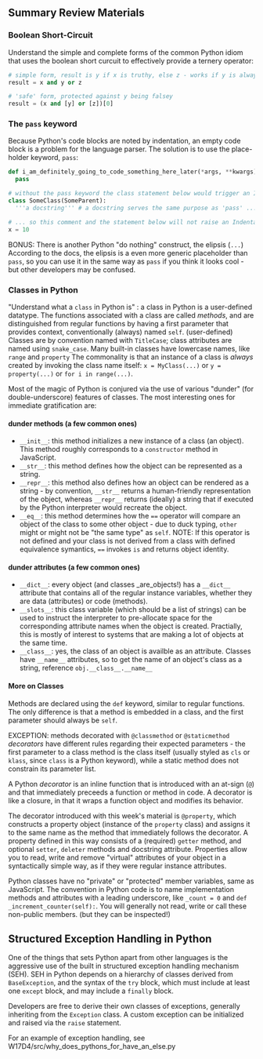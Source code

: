 ## Summary Review Materials

### Boolean Short-Circuit

Understand the simple and complete forms of the common Python idiom that uses the boolean short curcuit to effectively provide a ternery operator:
```py
# simple form, result is y if x is truthy, else z - works if y is always truthy
result = x and y or z

# 'safe' form, protected against y being falsey
result = (x and [y] or [z])[0]
```


### The `pass` keyword

Because Python's code blocks are noted by indentation, an empty code block is a problem for the language parser.  The solution is to use the place-holder keyword, `pass`:
```python
def i_am_definitely_going_to_code_something_here_later(*args, **kwargs):
  pass

# without the pass keyword the class statement below would trigger an IndentationError
class SomeClass(SomeParent):
  '''a docstring''' # a docstring serves the same purpose as 'pass' ...

# ... so this comment and the statement below will not raise an IndentationError
x = 10
```

BONUS: There is another Python "do nothing" construct, the elipsis (`...`)  According to the docs, the elipsis is a even more generic placeholder than `pass`, so you can use it in the same way as `pass` if you think it looks cool - but other developers may be confused.

### Classes in Python

"Understand what a `class` in Python is" : a class in Python is a user-defined datatype.  The functions associated with a class are called _methods_, and are distinguished from regular functions by having a first parameter that provides context, conventionally (always) named `self`.  (user-defined) Classes are by convention named with `TitleCase`; class attributes are named using `snake_case`.  Many built-in classes have lowercase names, like `range` and `property`  The commonality is that an instance of a class is *always* created by invoking the class name itself: `x = MyClass(...)` or `y = property(...)` or `for i in range(...)`.

Most of the magic of Python is conjured via the use of various "dunder" (for double-underscore) features of classes.  The most interesting ones for immediate gratification are:

#### dunder methods (a few common ones)

* `__init__`: this method initializes a new instance of a class (an object).  This method roughly corresponds to a `constructor` method in JavaScript.
* `__str__`: this method defines how the object can be represented as a string.
* `__repr__`: this method also defines how an object can be rendered as a string - by convention, `__str__` returns a human-friendly representation of the object, whereas `__repr__` returns (ideally) a string that if executed by the Python interpreter would recreate the object.
* `__eq__`: this method determines how the `==` operator will compare an object of the class to some other object - due to duck typing, `other` might or might not be "the same type" as `self`.
NOTE: If this operator is not defined and your class is not derived from a class with defined equivalence symantics, `==` invokes `is` and returns object identity.

#### dunder attributes (a few common ones)

* `__dict__`: every object (and classes _are_objects!) has a `__dict__` attribute that contains all of the regular instance variables, whether they are data (attributes) or code (methods).
* `__slots__`: this class variable (which should be a list of strings) can be used to instruct the interpreter to pre-allocate space for the corresponding attribute names when the object is created.  Practially, this is mostly of interest to systems that are making a lot of objects at the same time.
* `__class__`: yes, the class of an object is availble as an attribute.  Classes have `__name__` attributes, so to get the name of an object's class as a string, reference `obj.__class__.__name__`

#### More on Classes

Methods are declared using the `def` keyword, similar to regular functions.  The only difference is that a method is embedded in a class, and the first parameter should always be `self`.

EXCEPTION: methods decorated with `@classmethod` or `@staticmethod` _decorators_ have different rules regarding their expected parameters - the first parameter to a class method is the class itself (usually styled as `cls` or `klass`, since `class` is a Python keyword), while a static method does not constrain its parameter list.

A Python _*decorator*_ is an inline function that is introduced with an at-sign (`@`) and that immediately preceeds a function or method in code.  A decorator is like a closure, in that it wraps a function object and modifies its behavior.

The decorator introduced with this week's material is `@property`, which constructs a property object (instance of the `property` class) and assigns it to the same name as the method that immediately follows the decorator.  A property defined in this way consists of a (required) `getter` method, and optional `setter`, `deleter` methods and docstring attribute.  Properties allow you to read, write and remove "virtual" attributes of your object in a syntactically simple way, as if they were regular instance attributes.

Python classes have no "private" or "protected" member variables, same as JavaScript.  The convention in Python code is to name implementation methods and attributes with a leading underscore, like `_count = 0` and `def _increment_counter(self):`.  You will generally not read, write or call these non-public members. (but they can be inspected!)

## Structured Exception Handling in Python

One of the things that sets Python apart from other languages is the aggressive use of the built in structured exception handling mechanism (SEH).  SEH in Python depends on a hierarchy of classes derived from `BaseException`, and the syntax of the `try` block, which must include at least one `except` block, and may include a `finally` block.

Developers are free to derive their own classes of exceptions, generally inheriting from the `Exception` class.  A custom exception can be initialized and raised via the `raise` statement.

For an example of exception handling, see W17D4/src/why_does_pythons_for_have_an_else.py
